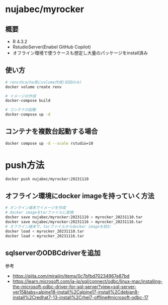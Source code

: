 # nujabec/myrocker

## 概要

- R 4.3.2
- RstudioServer(Enabel GitHub Copilot)
- オフライン環境で使うケースも想定し大量のパッケージをinstall済み

## 使い方

```bash
# renvのcache用にvolume作成(初回のみ)
docker volume create renv

# イメージの作成
docker-compose build 

# コンテナの起動
docker-compose up -d
```

## コンテナを複数台起動する場合

```bash
docker compose up -d --scale rstudio=10
```
 
# push方法

```bash
docker push nujabec/myrocker:20231110
```

## オフライン環境にdocker imageを持っていく方法

```bash
# オンライン端末でイメージを作成
# docker imageをtarファイルに変換
docker save nujabec/myrocker:20231110 > myrocker_20231110.tar
docker save nujabec/myrocker:20231116 > myrocker_20231116.tar
# オフライン端末で、tarファイルからdocker imageを読む
docker load < myrocker_20231110.tar
docker load < myrocker_20231116.tar
```
## sqlserverのODBCdriverを追加

参考
- https://qiita.com/miraijin/items/0c7bfbd70234967e87bd
- https://learn.microsoft.com/ja-jp/sql/connect/odbc/linux-mac/installing-the-microsoft-odbc-driver-for-sql-server?view=sql-server-ver15&tabs=alpine18-install%2Calpine17-install%2Cdebian8-install%2Credhat7-13-install%2Crhel7-offline#microsoft-odbc-17


